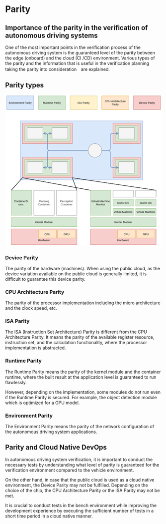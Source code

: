 # Parity

## Importance of the parity in the verification of autonomous driving systems

One of the most important points in the verification process of the autonomous driving system is the guaranteed level of the parity between the edge (onboard) and the cloud (CI /CD) environment.  Various types of the parity and the information that is useful in the verification planning taking the parity into consideration　are explained. 

## Parity types

![Parity](images/parity.png)

### Device Parity

The parity of the hardware (machines). When using the public cloud, as the device variation available on the public cloud is generally limited, it is difficult to guarantee this device parity.

### CPU Architecture Parity

The parity of the processor implementation including the micro architecture and the clock speed, etc.

### ISA Parity

The ISA (Instruction Set Architecture) Parity is different from the CPU Architecture Parity. It means the parity of the available register resource, instruction set, and the calculation functionality, where the processor implementation is abstracted.

### Runtime Parity

The Runtime Parity means the parity of the kernel module and the container runtime, where the built result at the application level is guaranteed to run flawlessly.

However, depending on the implementation, some modules do not run even if the Runtime Parity is secured. For example, the object detection module which is optimized for a GPU model.

### Environment Parity

The Environment Parity means the parity of the network configuration of the autonomous driving system applications.

## Parity and Cloud Native DevOps

In autonomous driving system verification, it is important to conduct the necessary tests by understanding what level of parity is guaranteed for the verification environment compared to the vehicle environment.

On the other hand, in case that the public cloud is used as a cloud native environment, the Device Parity may not be fulfilled.  Depending on the choice of the chip, the CPU Architecture Parity or the ISA Parity may not be met.

It is crucial to conduct tests in the bench environment while improving the development experience by executing the sufficient number of tests in a short time period in a cloud native manner.
